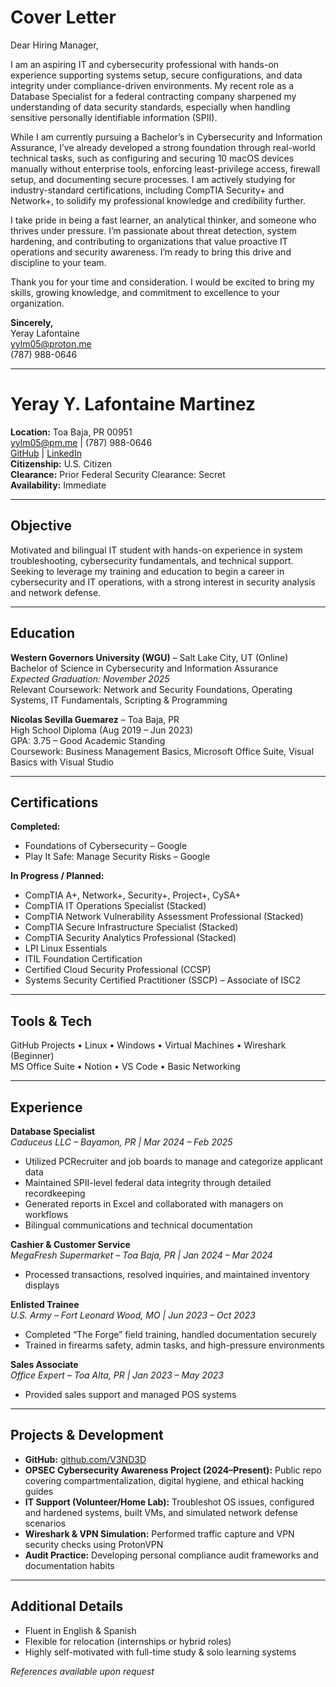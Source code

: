 # Cover Letter

Dear Hiring Manager,

I am an aspiring IT and cybersecurity professional with hands-on experience supporting systems setup, secure configurations, and data integrity under compliance-driven environments. My recent role as a Database Specialist for a federal contracting company sharpened my understanding of data security standards, especially when handling sensitive personally identifiable information (SPII).

While I am currently pursuing a Bachelor’s in Cybersecurity and Information Assurance, I’ve already developed a strong foundation through real-world technical tasks, such as configuring and securing 10 macOS devices manually without enterprise tools, enforcing least-privilege access, firewall setup, and documenting secure processes. I am actively studying for industry-standard certifications, including CompTIA Security+ and Network+, to solidify my professional knowledge and credibility further.

I take pride in being a fast learner, an analytical thinker, and someone who thrives under pressure. I’m passionate about threat detection, system hardening, and contributing to organizations that value proactive IT operations and security awareness. I’m ready to bring this drive and discipline to your team.

Thank you for your time and consideration. I would be excited to bring my skills, growing knowledge, and commitment to excellence to your organization.

**Sincerely,**  
Yeray Lafontaine  
 yylm05@proton.me  
 (787) 988-0646  

---

# Yeray Y. Lafontaine Martinez  
**Location:** Toa Baja, PR 00951  
 yylm05@pm.me |  (787) 988-0646  
 [GitHub](https://github.com/V3ND3D) |
 [LinkedIn](https://www.linkedin.com/in/yeraylafontaine)  
**Citizenship:** U.S. Citizen  
**Clearance:** Prior Federal Security Clearance: Secret  
**Availability:** Immediate  

---

##  Objective

Motivated and bilingual IT student with hands-on experience in system troubleshooting, cybersecurity fundamentals, and technical support. Seeking to leverage my training and education to begin a career in cybersecurity and IT operations, with a strong interest in security analysis and network defense.

---

##  Education

**Western Governors University (WGU)** – Salt Lake City, UT (Online)  
Bachelor of Science in Cybersecurity and Information Assurance  
*Expected Graduation: November 2025*  
Relevant Coursework: Network and Security Foundations, Operating Systems, IT Fundamentals, Scripting & Programming

**Nicolas Sevilla Guemarez** – Toa Baja, PR  
High School Diploma (Aug 2019 – Jun 2023)  
GPA: 3.75 – Good Academic Standing  
Coursework: Business Management Basics, Microsoft Office Suite, Visual Basics with Visual Studio  

---

##  Certifications

**Completed:**  
- Foundations of Cybersecurity – Google  
- Play It Safe: Manage Security Risks – Google  

**In Progress / Planned:**  
- CompTIA A+, Network+, Security+, Project+, CySA+  
- CompTIA IT Operations Specialist (Stacked)  
- CompTIA Network Vulnerability Assessment Professional (Stacked)  
- CompTIA Secure Infrastructure Specialist (Stacked)  
- CompTIA Security Analytics Professional (Stacked)  
- LPI Linux Essentials  
- ITIL Foundation Certification  
- Certified Cloud Security Professional (CCSP)  
- Systems Security Certified Practitioner (SSCP) – Associate of ISC2

---

##  Tools & Tech

GitHub Projects • Linux • Windows • Virtual Machines • Wireshark (Beginner)  
MS Office Suite • Notion • VS Code • Basic Networking  

---

##  Experience

**Database Specialist**  
*Caduceus LLC – Bayamon, PR | Mar 2024 – Feb 2025*  
- Utilized PCRecruiter and job boards to manage and categorize applicant data  
- Maintained SPII-level federal data integrity through detailed recordkeeping  
- Generated reports in Excel and collaborated with managers on workflows  
- Bilingual communications and technical documentation  

**Cashier & Customer Service**  
*MegaFresh Supermarket – Toa Baja, PR | Jan 2024 – Mar 2024*  
- Processed transactions, resolved inquiries, and maintained inventory displays  

**Enlisted Trainee**  
*U.S. Army – Fort Leonard Wood, MO | Jun 2023 – Oct 2023*  
- Completed “The Forge” field training, handled documentation securely  
- Trained in firearms safety, admin tasks, and high-pressure environments  

**Sales Associate**  
*Office Expert – Toa Alta, PR | Jan 2023 – May 2023*  
- Provided sales support and managed POS systems  

---

##  Projects & Development

- **GitHub:** [github.com/V3ND3D](https://github.com/V3ND3D)  
- **OPSEC Cybersecurity Awareness Project (2024–Present):** Public repo covering compartmentalization, digital hygiene, and ethical hacking guides  
- **IT Support (Volunteer/Home Lab):** Troubleshot OS issues, configured and hardened systems, built VMs, and simulated network defense scenarios  
- **Wireshark & VPN Simulation:** Performed traffic capture and VPN security checks using ProtonVPN  
- **Audit Practice:** Developing personal compliance audit frameworks and documentation habits

---

##  Additional Details

- Fluent in English & Spanish  
- Flexible for relocation (internships or hybrid roles)  
- Highly self-motivated with full-time study & solo learning systems  

 *References available upon request*
